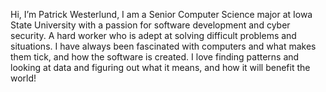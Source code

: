 Hi, I’m Patrick Westerlund, I am a Senior Computer Science major at Iowa State University with a passion for software development and cyber security. A hard worker who is adept at solving difficult problems and situations. I have always been fascinated with computers and what makes them tick, and how the software is created. I love finding patterns and looking at data and figuring out what it means, and how it will benefit the world!

<!---
pattywest/pattywest is a ✨ special ✨ repository because its `README.md` (this file) appears on your GitHub profile.
You can click the Preview link to take a look at your changes.
--->
